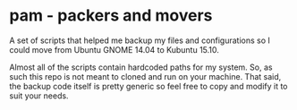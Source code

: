 
# pam - packers and movers

A set of scripts that helped me backup my files and configurations so I could move from Ubuntu GNOME 14.04 to Kubuntu 15.10.

Almost all of the scripts contain hardcoded paths for my system. So, as such this repo is not meant to cloned and run on your machine. That said, the backup code itself is pretty generic so feel free to copy and modify it to suit your needs.
